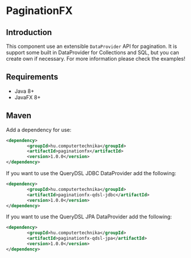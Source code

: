 # PaginationFX

## Introduction

This component use an extensible `DataProvider` API for pagination. It is support some built in DataProvider for Collections and SQL, but you can create own if necessary. For more information please check the examples!

## Requirements

*   Java 8+
*   JavaFX 8+

## Maven

Add a dependency for use:

```xml
<dependency>
		<groupId>hu.computertechnika</groupId>
		<artifactId>paginationfx</artifactId>
		<version>1.0.0</version>
</dependency>
```

If you want to use the QueryDSL JDBC DataProvider add the following:

```xml
<dependency>
		<groupId>hu.computertechnika</groupId>
		<artifactId>paginationfx-qdsl-jdbc</artifactId>
		<version>1.0.0</version>
</dependency>
```

If you want to use the QueryDSL JPA DataProvider add the following:

```xml
<dependency>
		<groupId>hu.computertechnika</groupId>
		<artifactId>paginationfx-qdsl-jpa</artifactId>
		<version>1.0.0</version>
</dependency>
```
